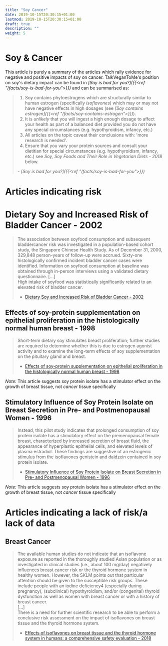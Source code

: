 ```yaml
---
title: "Soy Cancer"
date: 2019-10-15T20:30:15+01:00
lastmod: 2019-10-15T20:30:15+01:00
draft: true
description: ""
weight: 5
---
```


# Soy & Cancer

This article is purely a summary of the articles which rally evidence for negative and positive impacts of soy on cancer.
TalkVeganToMe's position on soy's dietary impact can be found in *[Soy is bad for you?]({{<ref "/facts/soy-is-bad-for-you">}})* and can be summarised as:

> 1. Soy contains phytoestrogens which are structurally similar to human estrogen (specifically *isoflavones*) which may or may not have negative effects in high dosages (see *[Soy contains estrogen]({{<ref "/facts/soy-contains-estrogen">}})*).  
> 2. It is _unlikely_ that you will ingest a high enough dosage to affect your health as part of a balanced diet provided you do not have any special circumstances (e.g. hypothyroidism, infancy, etc.) 
> 3. All articles on the topic caveat their conclusions with: 'more research is needed'.  
> 4. Ensure that you vary your protein sources and consult your dietitian for special circumstances (e.g. hypothyroidism, infancy, etc.) see *Soy, Soy Foods and Their Role in Vegetarian Diets - 2018* below.  
>  
> \- *[Soy is bad for you?]({{<ref "/facts/soy-is-bad-for-you">}})*

# Articles indicating risk

# Dietary Soy and Increased Risk of Bladder Cancer - 2002
> The association between soyfood consumption and subsequent bladdercancer risk was investigated in a population-based cohort study, the Singapore Chinese Health Study. As of December 31, 2000, 329,848 person-years of follow-up were accrued. Sixty-one histologically confirmed incident bladder cancer cases were identified. Information on soyfood consumption at baseline was obtained through in-person interviews using a validated dietary questionnaire. [...]  
> High intake of soyfood was statistically significantly related to an elevated risk of bladder cancer.  
> - [Dietary Soy and Increased Risk of Bladder Cancer - 2002](https://web.archive.org/web/20191009182415/https://cebp.aacrjournals.org/content/11/12/1674.long)

## Effects of soy-protein supplementation on epithelial proliferation in the histologically normal human breast - 1998
> Short-term dietary soy stimulates breast proliferation; further studies are required to determine whether this is due to estrogen agonist activity and to examine the long-term effects of soy supplementation on the pituitary gland and breast.  
> - [Effects of soy-protein supplementation on epithelial proliferation in the histologically normal human breast - 1998](https://web.archive.org/web/20191009182841/https://watermark.silverchair.com/1431s.pdf?token=AQECAHi208BE49Ooan9kkhW_Ercy7Dm3ZL_9Cf3qfKAc485ysgAAAl0wggJZBgkqhkiG9w0BBwagggJKMIICRgIBADCCAj8GCSqGSIb3DQEHATAeBglghkgBZQMEAS4wEQQMnbGhfeIEHfA6x04UAgEQgIICEJH98B8dJHPmXQvmyeoqahuHT9_7N9tj-q2jYNHnYUDMoOkUrOX7o1-u5JxVgiooJNTh2_CMs9eXM9pkwZ7ilhrJthbvX775GHv1rrmxeuzf5L9Th62g051gX5C8iAb_v861JLX-XaD5C9Mv94VzPMz104ZZIdVgndjShc2HBS3_hV1DejxWIMdd5EItHUAlIndGkPODVrfbjNodC-yIBI50rX_D8lm4ome--RtWhfz442TQQfYPU2txw8mEcsrkAC_jYa7D00Zk5YrwCeMECn5ukfqBVXkcjYknoIV4bE05Dwg5exO00wxzFkjlMEQQJvlOo8hLkaulli1mAKkOuJNdhOC3ZBO0lWuQkyh_BIAc6BS5RELrrKf2la3UNf33zOeFhgPREm9zc_J_dk5_a49PD4afXN-Vc6we2nb8Ou8wUaTGvaptfp6PI8q1aa-_TluXg0KGXcOz6tDduzWU3k-4UrpiYWYoy36PncPsk9kJbCIVD3MOh-qcXTBoET9qEOHwjn7JyS62nL572ruIRokAHbsDD2r8p9KNYnAjqIKMTDnjdl2NI-pKdiTk7dzcXqIefqXr8dOKEz9HFu0BB6aDt9Hd5HKgrtXblDH8mb8ApAJKGl44DcLe5Z6g0zh3cjIFTD5q_l9AG-deTWA6J3kaBJTyRNu6ggudY2QDCqHM4-HHFK1o703iZX7I0LsP_A)

*Note:* This article suggests soy protein isolate has a stimulator effect on the growth of breast tissue, not _cancer_ tissue specifically

## Stimulatory Influence of Soy Protein Isolate on Breast Secretion in Pre- and Postmenopausal Women - 1996

> Instead, this pilot study indicates that prolonged consumption of soy protein isolate has a stimulatory effect on the premenopausal female breast, characterized by increased secretion of breast fluid, the appearance of hyperplastic epithelial cells, and elevated levels of plasma estradiol. These findings are suggestive of an estrogenic stimulus from the isoflavones genistein and daidzein contained in soy protein isolate.  
> - [Stimulatory Influence of Soy Protein Isolate on Breast Secretion in Pre- and Postmenopausal Women - 1996](http://web.archive.org/web/20191009183549/https://cebp.aacrjournals.org/content/cebp/5/10/785.full.pdf#zoom=75)

*Note:* This article suggests soy protein isolate has a stimulator effect on the growth of breast tissue, not _cancer_ tissue specifically

# Articles indicating a lack of risk/a lack of data

## Breast Cancer
> The available human studies do not indicate that an isoflavone exposure as reported in the thoroughly studied Asian population or as investigated in clinical studies (i.e., about 100 mg/day) negatively influences breast cancer risk or the thyroid hormone system in healthy women. However, the SKLM points out that particular attention should be given to the susceptible risk groups. These include people with an iodine deficiency4 (especially during pregnancy), (subclinical) hypothyroidism, and/or (congenital) thyroid dysfunction as well as women with breast cancer or with a history of breast cancer.  
> [...]  
> There is a need for further scientific research to be able to perform a conclusive risk assessment on the impact of isoflavones on breast tissue and the thyroid hormone system.   
> - [Effects of isoflavones on breast tissue and the thyroid hormone system in humans: a comprehensive safety evaluation - 2018](https://web.archive.org/web/20191002184041/https://link.springer.com/article/10.1007/s00204-018-2279-8)
